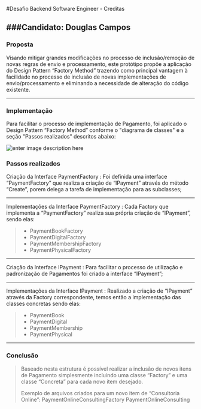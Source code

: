 ﻿
#Desafio Backend Software Engineer - Creditas

###Candidato: Douglas Campos
----------
### <i class="icon-file"></i> Proposta
Visando mitigar grandes modificações no processo de inclusão/remoção de novas regras de envio e processamento, este protótipo propõe a aplicação do Design Pattern “Factory Method” trazendo como principal vantagem à facilidade no processo de inclusão de novas implementações de envio/processamento e eliminando a necessidade de alteração do código existente.

----------


### <i class="icon-pencil"></i>Implementação

Para facilitar o processo de implementação de Pagamento, foi aplicado o Design Pattern “Factory Method” conforme o "diagrama de classes" e a seção "Passos realizados" descritos abaixo: 

![enter image description here](https://lh3.googleusercontent.com/-scDQVCquUS0/WelfXYAHbcI/AAAAAAAAPj8/dAtuBJ_VxXc6PJc3wGREhzvEN5lSiuOLwCLcBGAs/s0/PaymentClassDiagram.jpg "Payment Class Diagram")

### <i class="icon-pencil"></i>Passos realizados

Criação da Interface PaymentFactory
:   Foi definida uma interface “PaymentFactory” que realiza a criação de “IPayment” através do método “Create”, porem delega a tarefa de implementação para as subclasses;

----------

Implementações da Interface PaymentFactory
:   Cada Factory que implementa a “PaymentFactory” realiza sua própria criação de “IPayment”, sendo elas: 

> - PaymentBookFactory
> - PaymentDigitalFactory
> - PaymentMembershipFactory
> - PaymentPhysicalFactory

----------

Criação da Interface IPayment
:   Para facilitar o processo de utilização e padronização de Pagamentos foi criado a interface “IPayment”;

----------

Implementações da Interface IPayment
:   Realizado a criação de “IPayment” através da Factory correspondente, temos então a implementação das classes concretas sendo elas:

> - PaymentBook
> - PaymentDigital
> - PaymentMembership
> - PaymentPhysical

----------


### <i class="icon-pencil"></i>Conclusão

> Baseado nesta estrutura é possível realizar a inclusão de novos itens de Pagamento simplesmente incluindo uma classe “Factory” e uma classe “Concreta” para cada novo item desejado. 
> 
> Exemplo de arquivos criados para um novo item de “Consultoria Online”:
> <i class="icon-plus"></i> PaymentOnlineConsultingFactory
> <i class="icon-plus"></i> PaymentOnlineConsulting

